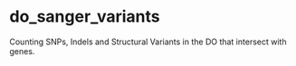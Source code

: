 # do_sanger_variants
Counting SNPs, Indels and Structural Variants in the DO that intersect with genes.
